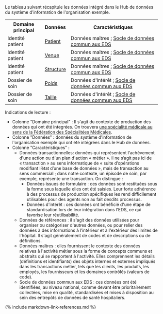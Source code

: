 Le tableau suivant récapitule les données intégré dans le Hub de données du système d'information de l'organisation exemple.

<table style="width: 100%">
  <tr><th>Domaine principal</th><th>Données</th><th>Caractéristiques</th></tr>
  <tr><td>Identité patient</td><td><a href="StructureDefinition-DMPatient.html">Patient</a></td><td>Données maîtres ; <a href="https://ansforge.github.io/IG-FHIR-EDS-SOCLE-COMMUN/result.html#identité-patient">Socle de données commun aux EDS</a></td></tr>
  <tr><td>Identité patient</td><td><a href="StructureDefinition-DMEncounter.html">Venue</a></td><td>Données maîtres ; <a href="https://ansforge.github.io/IG-FHIR-EDS-SOCLE-COMMUN/result.html#identité-patient">Socle de données commun aux EDS</a></td></tr>
  <tr><td>Identité patient</td><td><a href="StructureDefinition-DMOrganization.html">Structure</a></td><td>Données maîtres ; <a href="https://ansforge.github.io/IG-FHIR-EDS-SOCLE-COMMUN/result.html#identité-patient">Socle de données commun aux EDS</a></td></tr>
  <tr><td>Dossier de soin</td><td><a href="StructureDefinition-DMObservationBodyWeight.html">Poids</a></td><td>Données d'intérêt ; <a href="https://ansforge.github.io/IG-FHIR-EDS-SOCLE-COMMUN/result.html#dossier-de-soins">Socle de données commun aux EDS</a></td></tr>
  <tr><td>Dossier de soin</td><td><a href="StructureDefinition-DMObservationBodyHeight.html">Taille</a></td><td>Données d'intérêt ; <a href="https://ansforge.github.io/IG-FHIR-EDS-SOCLE-COMMUN/result.html#dossier-de-soins">Socle de données commun aux EDS</a></td></tr>
</table>

Indications de lecture : 
- Colonne "Domaine principal" : Il s'agit du contexte de production des données qui ont été integrées. On trouvera [une spécialité médicale au sens de la Fédération des Spécialitées Médicales](CodeSystem-SpecialitesMedicalesFSM.html).
- Colonne "Données" : données du système d'information de l'organisation exemple qui ont été intégrées dans le Hub de données. 
- Colonne "Caractéristiques" :
  - Données transactionnelles: données qui représentent l'achèvement d'une action ou d'un plan d'action « métier ».  il ne s’agit pas ici de « transaction » au sens informatique de « suite d’opérations modifiant l’état d’une base de données », mais de transaction au sens commercial ; dans notre contexte, un épisode de soin, par exemple, représente une transaction. On distingue :
    - Données issues de formulaire : ces données sont restituées sous la forme sous laquelle elles ont été saisies. Leur forte adhérence à des processus de production spécifiques les rend difficilement utilisables pour des agents non au fait desdits processus. 
    - Données d'intérêt : ces données ont bénéficié d'une étape de standardisation lors de leur intégration dans l'EDS, ce qui favorise leur réutilisabilité.
  - Données de références : il s'agit des données utilisées pour organiser ou catégoriser d'autres données, ou pour relier des données à des informations à l'intérieur et à l'extérieur des limites de l'hôpital. Il s'agit généralement de codes et de descriptions ou de définitions.
  - Données maîtres : elles fournissent le contexte des données relatives à l'activité métier sous la forme de concepts communs et abstraits qui se rapportent à l'activité. Elles comprennent les détails (définitions et identifiants) des objets internes et externes impliqués dans les transactions métier, tels que les clients, les produits, les employés, les fournisseurs et les domaines contrôlés (valeurs de code).
  - Socle de données commun aux EDS : ces données ont été identifiées, au niveau national, comme devant être prioritairement collectées, mise en qualité, standardisées et mises à disposition au sein des entrepôts de données de santé hospitaliers.


{% include markdown-link-references.md %}